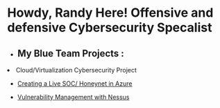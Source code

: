 <h1>Howdy, Randy Here! Offensive and defensive Cybersecurity Specalist <br/></a></h1>

- <h2> My Blue Team Projects :</h2>

 <li>Cloud/Virtualization Cybersecurity Project</li>
 
- [Creating a Live SOC/ Honeynet in Azure](https://github.com/RandyGeorgeRKG/-Blue-Cloud-Soc)


  
- [Vulnerability Management with Nessus](https://github.com/RandyGeorgeRKG/Vulnerability-Management-)





